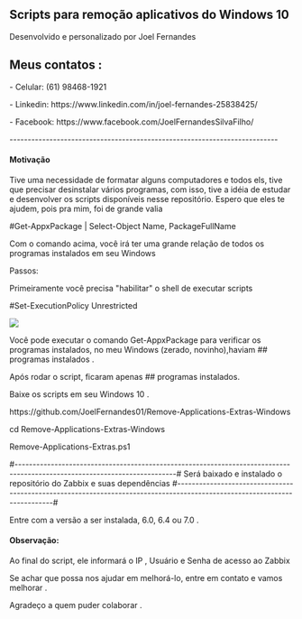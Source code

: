 <h2>Scripts para remoção aplicativos do Windows 10 </h2>

<p>Desenvolvido e personalizado por Joel Fernandes</p>
<h2>Meus contatos :</h2>
<p>- Celular:  (61) 98468-1921</p>
<p>- Linkedin: https://www.linkedin.com/in/joel-fernandes-25838425/</p>
<p>- Facebook: https://www.facebook.com/JoelFernandesSilvaFilho/</p>
--------------------------------------------------------------------------
<h4>Motivação</h4>
Tive uma necessidade de formatar alguns computadores e todos els, tive que precisar desinstalar vários programas, com isso, tive a idéia
de estudar e desenvolver os scripts disponíveis nesse repositório.
Espero que eles te ajudem, pois pra mim, foi de grande valia
<p>#Get-AppxPackage | Select-Object Name, PackageFullName</p>
<p>Com o comando acima, você irá ter uma grande relação de todos os programas instalados em seu Windows
<p>Passos:</p>
<p>Primeiramente você precisa "habilitar" o shell de executar scripts
<p>#Set-ExecutionPolicy Unrestricted</p>
<img align="center" src=="https://github.com/JoelFernandes01/Remove-Applications-Extras-Windows/figuras/Set-ExecutionPolicy.PNG">
<p>Você pode executar o comando Get-AppxPackage para verificar os programas instalados, no meu Windows (zerado, novinho),haviam ## programas instalados .
<p>Após rodar o script, ficaram apenas ## programas instalados.
<p>
<p>Baixe os scripts em seu Windows 10 .</p>
<p>https://github.com/JoelFernandes01/Remove-Applications-Extras-Windows</p>
<p>cd Remove-Applications-Extras-Windows</p>
<p>Remove-Applications-Extras.ps1</p>
#--------------------------------------------------------------------------------------------------------------------------#
Será baixado e instalado o repositório do Zabbix e suas dependências #--------------------------------------------------------------------------------------------------------------------------#
<p>Entre com a versão a ser instalada, 6.0, 6.4 ou 7.0 .</p>


<h4>Observação:</h4>
<p>Ao final do script, ele informará o IP , Usuário e Senha de acesso ao Zabbix</p>

Se achar que possa nos ajudar em melhorá-lo, entre em contato e vamos melhorar .

Agradeço a quem puder colaborar .